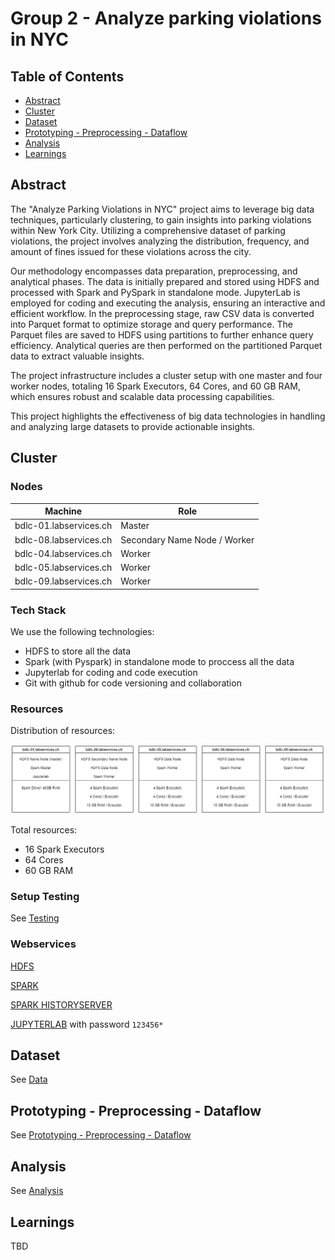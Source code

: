 # Group 2 - Analyze parking violations in NYC

## Table of Contents
- [Abstract](#abstract)
- [Cluster](#cluster)
- [Dataset](#dataset)
- [Prototyping - Preprocessing - Dataflow](#prototyping---preprocessing---dataflow)
- [Analysis](#analysis)
- [Learnings](#learnings)

## Abstract

The "Analyze Parking Violations in NYC" project aims to leverage big data techniques, particularly clustering, to gain insights into parking violations within New York City. Utilizing a comprehensive dataset of parking violations, the project involves analyzing the distribution, frequency, and amount of fines issued for these violations across the city.

Our methodology encompasses data preparation, preprocessing, and analytical phases. The data is initially prepared and stored using HDFS and processed with Spark and PySpark in standalone mode. JupyterLab is employed for coding and executing the analysis, ensuring an interactive and efficient workflow. In the preprocessing stage, raw CSV data is converted into Parquet format to optimize storage and query performance. The Parquet files are saved to HDFS using partitions to further enhance query efficiency. Analytical queries are then performed on the partitioned Parquet data to extract valuable insights.

The project infrastructure includes a cluster setup with one master and four worker nodes, totaling 16 Spark Executors, 64 Cores, and 60 GB RAM, which ensures robust and scalable data processing capabilities.

This project highlights the effectiveness of big data technologies in handling and analyzing large datasets to provide actionable insights.

## Cluster

### Nodes

| Machine                 | Role    |
| ----------------------- | ------- |
| bdlc-01.labservices.ch  | Master  |
| bdlc-08.labservices.ch  | Secondary Name Node / Worker  |
| bdlc-04.labservices.ch  | Worker  |
| bdlc-05.labservices.ch  | Worker  |
| bdlc-09.labservices.ch  | Worker  |

### Tech Stack

We use the following technologies:
- HDFS to store all the data
- Spark (with Pyspark) in standalone mode to proccess all the data
- Jupyterlab for coding and code execution
- Git with github for code versioning and collaboration

### Resources

Distribution of resources:

![Resources](diagrams/resources.jpg)

Total resources:

- 16 Spark Executors
- 64 Cores
- 60 GB RAM

### Setup Testing

See [Testing](../src/0_Cluster_Testing/Testing.ipynb)

### Webservices

[HDFS](http://bdlc-01.labservices.ch:9870/dfshealth.html#tab-overview)

[SPARK](http://bdlc-01.labservices.ch:8080/)

[SPARK HISTORYSERVER](http://bdlc-01.labservices.ch:18080/)

[JUPYTERLAB](http://bdlc-01.labservices.ch:8888/lab) with password `123456*`

## Dataset

See [Data](../src/1_Data/Prepare_Data.ipynb)

## Prototyping - Preprocessing - Dataflow 

See [Prototyping - Preprocessing - Dataflow](../src/2_Preprocessing/CSV%20to%20Parquet.ipynb)

## Analysis

See [Analysis](../src/3_Analysis/Queries.ipynb)

## Learnings

TBD
